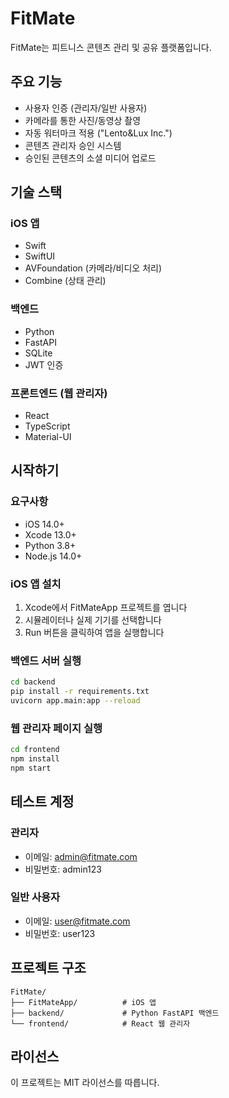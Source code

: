 # FitMate

FitMate는 피트니스 콘텐츠 관리 및 공유 플랫폼입니다.

## 주요 기능

- 사용자 인증 (관리자/일반 사용자)
- 카메라를 통한 사진/동영상 촬영
- 자동 워터마크 적용 ("Lento&Lux Inc.")
- 콘텐츠 관리자 승인 시스템
- 승인된 콘텐츠의 소셜 미디어 업로드

## 기술 스택

### iOS 앱
- Swift
- SwiftUI
- AVFoundation (카메라/비디오 처리)
- Combine (상태 관리)

### 백엔드
- Python
- FastAPI
- SQLite
- JWT 인증

### 프론트엔드 (웹 관리자)
- React
- TypeScript
- Material-UI

## 시작하기

### 요구사항
- iOS 14.0+
- Xcode 13.0+
- Python 3.8+
- Node.js 14.0+

### iOS 앱 설치
1. Xcode에서 FitMateApp 프로젝트를 엽니다
2. 시뮬레이터나 실제 기기를 선택합니다
3. Run 버튼을 클릭하여 앱을 실행합니다

### 백엔드 서버 실행
```bash
cd backend
pip install -r requirements.txt
uvicorn app.main:app --reload
```

### 웹 관리자 페이지 실행
```bash
cd frontend
npm install
npm start
```

## 테스트 계정

### 관리자
- 이메일: admin@fitmate.com
- 비밀번호: admin123

### 일반 사용자
- 이메일: user@fitmate.com
- 비밀번호: user123

## 프로젝트 구조

```
FitMate/
├── FitMateApp/          # iOS 앱
├── backend/             # Python FastAPI 백엔드
└── frontend/            # React 웹 관리자
```

## 라이선스

이 프로젝트는 MIT 라이선스를 따릅니다. 